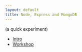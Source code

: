 ```yaml
---
layout: default
title: Node, Express and MongoDB
---
```



(a quick experiment)

* [Intro](slides/intro.html)
* [Workshop](slides/workshop.html)
